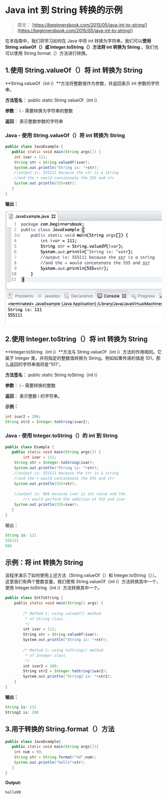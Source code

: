 # Java int 到 String 转换的示例

> 原文： [https://beginnersbook.com/2015/05/java-int-to-string/](https://beginnersbook.com/2015/05/java-int-to-string/)

在本指南中，我们将学习如何在 Java 中将 int 转换为字符串。我们可以**使用 String.valueOf（）或 Integer.toString（）方法将 int 转换为 String** 。我们也可以使用 String.format（）方法进行转换。

## 1.使用 String.valueOf（）将 int 转换为 String

**String.valueOf（int i）**方法将整数值作为参数，并返回表示 int 参数的字符串。

**方法签名**：
public static String valueOf（int i）

**参数**：
i - 需要转换为字符串的整数

**返回**：
表示整数参数的字符串

### Java - 使用 String.valueOf（）将 int 转换为 String

```java
public class JavaExample {
   public static void main(String args[]) {
	int ivar = 111;
	String str = String.valueOf(ivar);
	System.out.println("String is: "+str); 
	//output is: 555111 because the str is a string 
	//and the + would concatenate the 555 and str
	System.out.println(555+str);
   }
}

```

**输出：**

![Java Int to String conversion](img/9e1b3c5053f30516c1da94a308d9724f.jpg)

## 2.使用 Integer.toString（）将 int 转换为 String

**Integer.toString（int i）**方法与 String.valueOf（int i）方法的作用相同。它属于 Integer 类，并将指定的整数值转换为 String。例如如果传递的值是 101，那么返回的字符串值将是“101”。

**方法签名**：
public static String toString（int i）

**参数**：
i - 需要转换的整数

**返回**：
表示整数 i 的字符串。

**示例：**

```java
int ivar2 = 200;
String str2 = Integer.toString(ivar2);
```

### Java - 使用 Integer.toString（）的 int 到 String

```java
public class Example {
   public static void main(String args[]) {
        int ivar = 111;
	String str = Integer.toString(ivar);
	System.out.println("String is: "+str);
	//output is: 555111 because the str is a string 
	//and the + would concatenate the 555 and str
	System.out.println(555+str);

	//output is: 666 because ivar is int value and the
        //+ would perform the addition of 555 and ivar
	System.out.println(555+ivar);
   }
}
```

输出：

```java
String is: 111
555111
666
```

## 示例：将 int 转换为 String

该程序演示了如何使用上述方法（String.valueOf（）和 Integer.toString（））。这里我们有两个整数变量，我们使用 String.valueOf（int i）方法转换其中一个，使用 Integer.toString（int i）方法转换其中一个。

```java
public class IntToString {
    public static void main(String[] args) {

        /* Method 1: using valueOf() method
         * of String class.
         */
        int ivar = 111;
        String str = String.valueOf(ivar);
        System.out.println("String is: "+str);

        /* Method 2: using toString() method 
         * of Integer class
         */
        int ivar2 = 200;
        String str2 = Integer.toString(ivar2);
        System.out.println("String2 is: "+str2);
    }
}
```

**输出：**

```java
String is: 111
String2 is: 200
```

## 3.用于转换的 String.format（）方法

```java
public class JavaExample{  
   public static void main(String args[]){  
	int num = 99;  
	String str = String.format("%d",num);  
	System.out.println("hello"+str);  
   }
}
```

**Output:**

```java
hello99
```